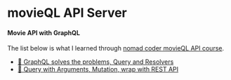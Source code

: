 # movieQL API Server

#### Movie API with GraphQL

The list below is what I learned through [nomad coder movieQL API course](https://nomadcoders.co/graphql-for-beginners/lobby).

- [🌌 GraphQL solves the problems, Query and Resolvers](https://github.com/salybu/movieQL/blob/master/docs/start-graphql.md)
- [🎠 Query with Arguments, Mutation, wrap with REST API](https://github.com/salybu/movieQL/blob/master/docs/queries-with-args-mutation.md)
